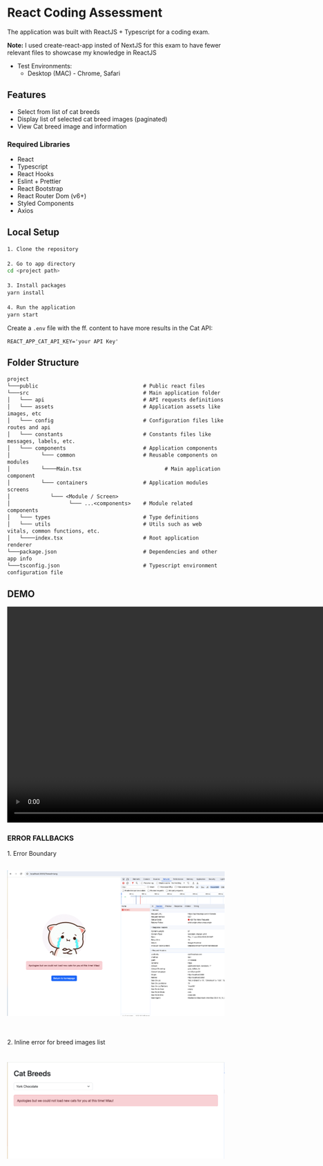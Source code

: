 # React Coding Assessment

The application was built with ReactJS + Typescript for a coding exam.

**Note:** I used create-react-app insted of NextJS for this exam to have fewer relevant files to showcase my knowledge in ReactJS

- Test Environments:
    - Desktop (MAC) - Chrome, Safari

## Features
  - Select from list of cat breeds
  - Display list of selected cat breed images (paginated)
  - View Cat breed image and information

### Required Libraries
  - React
  - Typescript
  - React Hooks
  - Eslint + Prettier
  - React Bootstrap
  - React Router Dom (v6+)
  - Styled Components
  - Axios
  
## Local Setup
```bash
1. Clone the repository

2. Go to app directory
cd <project path>

3. Install packages
yarn install

4. Run the application
yarn start
```

Create a `.env` file with the ff. content to have more results in the Cat API:
```
REACT_APP_CAT_API_KEY='your API Key'
```

## Folder Structure
```
project
└───public                                  # Public react files
└───src                                     # Main application folder
│   └─── api                                # API requests definitions
│   └─── assets                             # Application assets like images, etc
│   └─── config                             # Configuration files like routes and api
│   └─── constants                          # Constants files like messages, labels, etc.
│   └─── components                         # Application components
│          └─── common                      # Reusable components on modules
│          └────Main.tsx                           # Main application component
│          └─── containers                  # Application modules screens
│             └─── <Module / Screen>
│                   └─── ...<components>    # Module related components
│   └─── types                              # Type definitions
│   └─── utils                              # Utils such as web vitals, common functions, etc.
│   └────index.tsx                          # Root application renderer
└───package.json                            # Dependencies and other app info
└───tsconfig.json                           # Typescript environment configuration file
```

## DEMO
<p>
  <video src="screenshots/demo.mp4" height="500" />
</p>

### ERROR FALLBACKS
<p>
  1. Error Boundary
  <br/>
  <img src="screenshots/api-error-fallback.png" height="400" style='object-fit: contain;'/>
  <br/>
  <br/>
  2. Inline error for breed images list
  <br/>
  <img src="screenshots/inline-error-fallback.png" height="300" style='object-fit: contain;'/>
  <br/>
</p>
